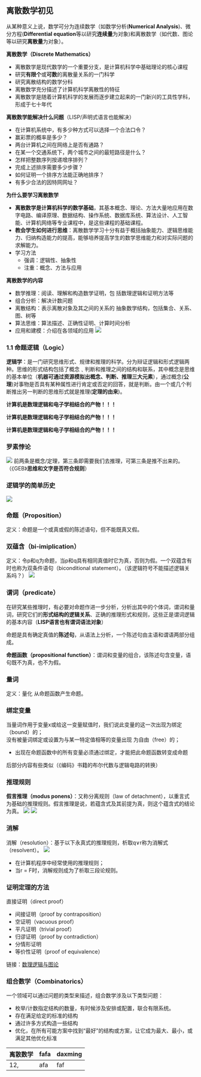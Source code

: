 ## 离散数学初见
从某种意义上说，数学可分为连续数学（如数学分析(**Numerical Analysis**)、微分方程(**Differential equation**等以研究**连续量**为对象)和离散数学（如代数、图论等以研究**离散量**为对象）。

**离散数学（Discrete Mathematics）**

- 离散数学是现代数学的一个重要分支，是计算机科学中基础理论的核心课程
- 研究**有限个**或**可数**的离散量关系的一门科学
- 研究离散结构的数学分科
- 离散数学充分描述了计算机科学离散性的特征
- 离散数学是随着计算机科学的发展而逐步建立起来的一门新兴的工具性学科，形成于七十年代

**离散数学能解决什么问题**（LISP/声明式语言也能解决）

- 在计算机系统中，有多少种方式可以选择一个合法口令？
- 赢彩票的概率是多少？
- 两台计算机之间在网络上是否有通路？
- 在某一个交通系统下，两个城市之间的最短路径是什么？
- 怎样把整数序列按递增序排列？
- 完成上述排序需要多少步骤？
- 如何证明一个排序方法能正确地排序？
- 有多少合法的因特网网址？

**为什么要学习离散数学**

- **离散数学是计算机科学的数学基础**，其基本概念、理论、方法大量地应用在数字电路、编译原理、数据结构、操作系统、数据库系统、算法设计、人工智能、计算机网络等专业课程中，是这些课程的基础课程。
- **教会学生如何进行思维**：离散数学学习十分有益于概括抽象能力、逻辑思维能力、归纳构造能力的提高，能够培养提高学生的数学思维能力和对实际问题的求解能力。
- 学习方法
  - 强调：逻辑性、抽象性
  - 注重：概念、方法与应用

**离散数学的内容**

- 数学推理：阅读、理解和构造数学证明，包
括数理逻辑和证明方法等
- 组合分析：解决计数问题
- 离散结构：表示离散对象及其之间的关系的
抽象数学结构，包括集合、关系、图、树等
- 算法思维：算法描述、正确性证明、计算时间分析
- 应用和建模：介绍在各领域的应用
![](2021-06-14-17-45-28.png)

### 1.1 命题逻辑（Logic）
**逻辑学**：是一门研究思维形式、规律和推理的科学。分为辩证逻辑和形式逻辑两种。思维的形式结构包括了概念﹑判断和推理之间的结构和联系，其中概念是思维的基本单位（**机器可通过资源模拟出概念、判断、推理三大元素**），通过概念(**公理**)对事物是否具有某种属性进行肯定或否定的回答，就是判断。由一个或几个判断推出另一判断的思维形式就是推理(**定理的由来**)。

**计算机是数理逻辑和电子学相结合的产物！！！**

**计算机是数理逻辑和电子学相结合的产物！！！**

**计算机是数理逻辑和电子学相结合的产物！！！**

### 罗素悖论
![](2021-06-14-17-55-49.png)
前两条是概念/定理，第三条即需要我们去推理，可第三条是推不出来的。（《GEB》**思维和文字是否符合规则**）

### 逻辑学的简单历史
![](2021-06-14-18-03-20.png)

### 命题（Proposition）
定义：命题是一个或真或假的陈述语句，但不能既真又假。

### 双蕴含（bi-imiplication）
定义：令p和q为命题，当p和q具有相同真值时它为真，否则为假。一个双蕴含有时也称为双条件语句（biconditional statement）。（该逻辑符号不能描述逻辑关系吗？）
![](2021-06-14-18-12-59.png)

### 谓词（predicate）
在研究某些推理时，有必要对命题作进一步分析，分析出其中的个体词，谓词和量词，研究它们的**形式结构的逻辑关系**、正确的推理形式和规则，这些正是谓词逻辑的基本内容（**LISP语言也有谓词语法对象**）

命题是具有确定真值的**陈述句**，从语法上分析，一个陈述句由主语和谓语两部分组成。

**命题函数（propositional function）**：谓词和变量的组合，该陈述句含变量，语句既不为真，也不为假。

### 量词
定义：量化 从命题函数产生命题。

### 绑定变量
当量词作用于变量x或给这一变量赋值时，我们说此变量的这一次出现为绑定（bound）的；  
没有被量词绑定或设置为与某一特定值相等的变量出现
为自由（free）的；
  - 出现在命题函数中的所有变量必须通过绑定，才能把此命题函数转变成命题

后部分内容有些类似（《编码》书籍的布尔代数与逻辑电路的转换）

### 推理规则
**假言推理（modus ponens）**：又称分离规则（law of detachment），以重言式为基础的推理规则。假言推理是说，若蕴含式及其前提为真，则这个蕴含式的结论为真。
![](2021-06-14-18-42-39.png)
![](2021-06-14-18-43-23.png)

### 消解
消解（resolution）：基于以下永真式的推理规则，析取q∨r称为消解式（resolvent）。
![](2021-06-14-18-47-43.png)
  - 在计算机程序中经常使用的推理规则；
  - 当r = F时，消解规则成为了析取三段论规则。

### 证明定理的方法
直接证明（direct proof）
- 间接证明（proof by contraposition）
- 空证明（vacuous proof）
- 平凡证明（trivial proof）
- 归谬证明（proof by contradiction）
- 分情形证明
- 等价性证明（proof of equivalence）


链接：[数理逻辑与图论](http://home.ustc.edu.cn/~wy666/graph_theor2018-chapter1.pdf)

### 组合数学（Combinatorics）
一个领域可以通过问题的类型来描述，组合数学涉及以下类型问题：
- 枚举/计数指定结构的数量，有时候涉及安排或配置，联合有限系统。
- 存在满足给定的标准的结构
- 通过许多方式构造一些结构
- 优化，在所有可能方案中找到“最好”的结构或方案，让它成为最大、最小，或满足其他优化标准

| 离散数学 | fafa | daxming |
| -------- | ---- | ------- |
| 12,      | afa  | faf     |